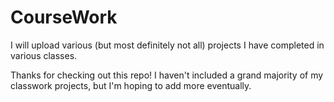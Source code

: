# CourseWork
I will upload various (but most definitely not all) projects I have completed in various classes.


Thanks for checking out this repo! I haven't included a grand majority of my classwork projects, but I'm hoping to add more eventually.
